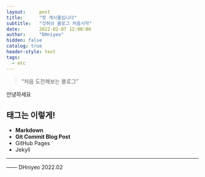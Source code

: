 ```yaml
---
layout:     post
title:      "첫 게시물입니다"
subtitle:   "깃허브 블로그 처음시작"
date:       2022-02-07 12:00:00
author:     "DHniyeo"
hidden: false
catalog: true
header-style: text
tags:
  - etc
---
```


> “처음 도전해보는 블로그”



<p id = "build">안녕하세요</p>

## 태그는 이렇게!


* **Markdown**
* **Git Commit Blog Post**
* GitHub Pages  
* Jekyll 


---


—— DHniyeo 2022.02


